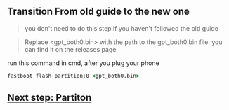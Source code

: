 ## Transition From old guide to the new one
> you don't need to do this step if you haven't followed the old guide



> Replace <gpt_both0.bin> with the path to the gpt_both0.bin file. you can find it on the releases page


run this command in cmd, after you plug your phone
```cmd
fastboot flash partition:0 <gpt_both0.bin>
```


## [Next step: Partiton](/guide/1-partition-en.md)